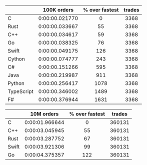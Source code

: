 ||100K orders|% over fastest|trades|
-|:-:|:-:|:-:|
|C|0:00:00.021770|0|3368|
|Rust|0:00:00.033667|55|3368|
|C++|0:00:00.034617|59|3368|
|Go|0:00:00.038325|76|3368|
|Swift|0:00:00.049175|126|3368|
|Cython|0:00:00.074777|243|3368|
|C#|0:00:00.151266|595|3368|
|Java|0:00:00.219987|911|3368|
|Python|0:00:00.256417|1078|3368|
|TypeScript|0:00:00.346002|1489|3368|
|F#|0:00:00.376944|1631|3368|


||10M orders|% over fastest|trades|
-|:-:|:-:|:-:|
|C|0:00:01.966644|0|360131|
|C++|0:00:03.045945|55|360131|
|Rust|0:00:03.287752|67|360131|
|Swift|0:00:03.921306|99|360131|
|Go|0:00:04.375357|122|360131|


